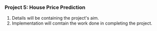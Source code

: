﻿### Project 5: House Price Prediction

1. Details will be containing the project's aim.
2. Implementation will comtain the work done in completing the project.
